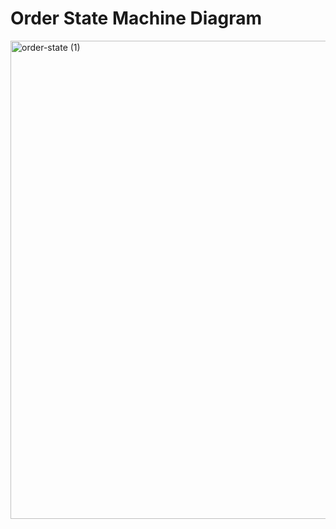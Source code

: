Order State Machine Diagram
===========================
<img width="765" alt="order-state (1)" src="https://github.com/user-attachments/assets/63c0d5f7-9734-408a-bdf1-f35fbe4bd2e8" />